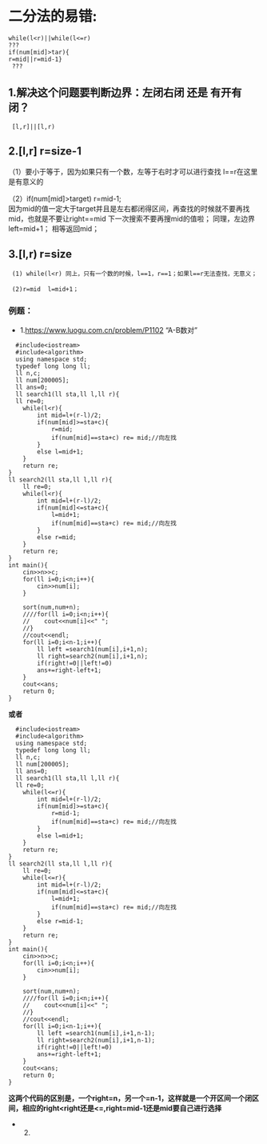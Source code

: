 # 二分法的易错:
```
while(l<r)||while(l<=r)
???
if(num[mid]>tar){
r=mid||r=mid-1}
 ???
```
## 1.解决这个问题要判断边界：左闭右闭 还是 有开有闭？
```
 [l,r]||[l,r)
```
## 2.[l,r] r=size-1
  （1）要小于等于，因为如果只有一个数，左等于右时才可以进行查找 l==r在这里是有意义的
  
  （2）if(num[mid]>target) r=mid-1;  
       因为mid的值一定大于target并且是左右都闭得区间，再查找的时候就不要再找mid，也就是不要让right==mid
       下一次搜索不要再搜mid的值啦；
       同理，左边界left=mid+1；
       相等返回mid；
 ## 3.[l,r) r=size
     (1) while(l<r) 同上，只有一个数的时候，l==1，r==1；如果l==r无法查找，无意义；
     
     (2)r=mid  l=mid+1；
### 例题：
* 1.https://www.luogu.com.cn/problem/P1102 “A-B数对”

```
  #include<iostream>
  #include<algorithm>
  using namespace std;
  typedef long long ll;
  ll n,c;
  ll num[200005];
  ll ans=0;
  ll search1(ll sta,ll l,ll r){
  ll re=0;
    while(l<r){
        int mid=l+(r-l)/2;
        if(num[mid]>=sta+c){
            r=mid;
            if(num[mid]==sta+c) re= mid;//向左找
        }
        else l=mid+1;
    }
    return re;
}
ll search2(ll sta,ll l,ll r){
    ll re=0;
    while(l<r){
        int mid=l+(r-l)/2;
        if(num[mid]<=sta+c){
            l=mid+1;
            if(num[mid]==sta+c) re= mid;//向左找
        }
        else r=mid;
    }
    return re;
}
int main(){
    cin>>n>>c;
    for(ll i=0;i<n;i++){
        cin>>num[i];
    }
    
    sort(num,num+n);
    ////for(ll i=0;i<n;i++){
    //    cout<<num[i]<<" ";
    //}
    //cout<<endl;
    for(ll i=0;i<n-1;i++){
        ll left =search1(num[i],i+1,n);
        ll right=search2(num[i],i+1,n);
        if(right!=0||left!=0)
        ans+=right-left+1;
    }
    cout<<ans;
    return 0;
}
```
**或者**
```
  #include<iostream>
  #include<algorithm>
  using namespace std;
  typedef long long ll;
  ll n,c;
  ll num[200005];
  ll ans=0;
  ll search1(ll sta,ll l,ll r){
  ll re=0;
    while(l<=r){
        int mid=l+(r-l)/2;
        if(num[mid]>=sta+c){
            r=mid-1;
            if(num[mid]==sta+c) re= mid;//向左找
        }
        else l=mid+1;
    }
    return re;
}
ll search2(ll sta,ll l,ll r){
    ll re=0;
    while(l<=r){
        int mid=l+(r-l)/2;
        if(num[mid]<=sta+c){
            l=mid+1;
            if(num[mid]==sta+c) re= mid;//向左找
        }
        else r=mid-1;
    }
    return re;
}
int main(){
    cin>>n>>c;
    for(ll i=0;i<n;i++){
        cin>>num[i];
    }
    
    sort(num,num+n);
    ////for(ll i=0;i<n;i++){
    //    cout<<num[i]<<" ";
    //}
    //cout<<endl;
    for(ll i=0;i<n-1;i++){
        ll left =search1(num[i],i+1,n-1);
        ll right=search2(num[i],i+1,n-1);
        if(right!=0||left!=0)
        ans+=right-left+1;
    }
    cout<<ans;
    return 0;
}
```
**这两个代码的区别是，一个right=n，另一个=n-1，这样就是一个开区间一个闭区间，相应的right<right还是<=,right=mid-1还是mid要自己进行选择**
* 2.
